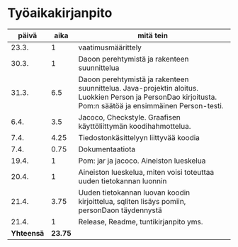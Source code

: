 # Työaikakirjanpito

päivä | aika | mitä tein
------|------|-----------
23.3. | 1 | vaatimusmäärittely
30.3. | 1 | Daoon perehtymistä ja rakenteen suunnittelua
31.3. | 6.5 | Daoon perehtymistä ja rakenteen suunnittelua. Java-projektin aloitus. Luokkien Person ja PersonDao kirjoitusta. Pom:n säätöä ja ensimmäinen Person-testi.
6.4. | 3.5 | Jacoco, Checkstyle. Graafisen käyttöliittymän koodihahmottelua.
7.4. | 4.25 | Tiedostonkäsittelyyn liittyvää koodia
7.4. | 0.75 | Dokumentaatiota
19.4. | 1 | Pom: jar ja jacoco. Aineiston lueskelua
20.4. | 1 | Aineiston lueskelua, miten voisi toteuttaa uuden tietokannan luonnin
21.4. | 3.75 | Uuden tietokannan luovan koodin kirjoittelua, sqliten lisäys pomiin, personDaon täydennystä
21.4. | 1 | Release, Readme, tuntikirjanpito yms.
**Yhteensä** | **23.75** |
